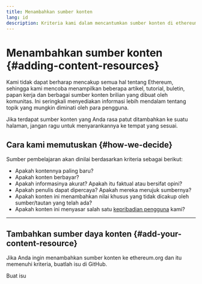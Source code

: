 ```yaml
---
title: Menambahkan sumber konten
lang: id
description: Kriteria kami dalam mencantumkan sumber konten di ethereum.org
---
```


# Menambahkan sumber konten {#adding-content-resources}

Kami tidak dapat berharap mencakup semua hal tentang Ethereum, sehingga kami mencoba menampilkan beberapa artikel, tutorial, buletin, papan kerja dan berbagai sumber konten brilian yang dibuat oleh komunitas. Ini seringkali menyediakan informasi lebih mendalam tentang topik yang mungkin diminati oleh para pengguna.

Jika terdapat sumber konten yang Anda rasa patut ditambahkan ke suatu halaman, jangan ragu untuk menyarankannya ke tempat yang sesuai.

## Cara kami memutuskan {#how-we-decide}

Sumber pembelajaran akan dinilai berdasarkan kriteria sebagai berikut:

- Apakah kontennya paling baru?
- Apakah konten berbayar?
- Apakah informasinya akurat? Apakah itu faktual atau bersifat opini?
- Apakah penulis dapat dipercaya? Apakah mereka merujuk sumbernya?
- Apakah konten ini menambahkan nilai khusus yang tidak dicakup oleh sumber/tautan yang telah ada?
- Apakah konten ini menyasar salah satu [kepribadian pengguna](https://www.notion.so/efdn/Ethereum-org-User-Persona-Memo-b44dc1e89152457a87ba872b0dfa366c) kami?

---

## Tambahkan sumber daya konten {#add-your-content-resource}

Jika Anda ingin menambahkan sumber konten ke ethereum.org dan itu memenuhi kriteria, buatlah isu di GitHub.

<ButtonLink to="https://github.com/ethereum/ethereum-org-website/issues/new?assignees=&labels=Type%3A+Feature&template=feature_request.yaml&title=">
  Buat isu
</ButtonLink>
